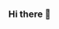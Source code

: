 ### Hi there 👋

<!--
**sebbe1236/sebbe1236** is a ✨ _special_ ✨ repository because its `README.md` (this file) appears on your GitHub profile.

Here are some ideas to get you started:

- 🔭 I’m currently working on frontend studies
- 🌱 I’m currently learning Reactjs

-->

